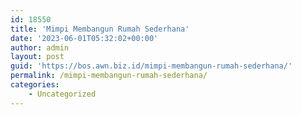 ```yaml
---
id: 18550
title: 'Mimpi Membangun Rumah Sederhana'
date: '2023-06-01T05:32:02+00:00'
author: admin
layout: post
guid: 'https://bos.awn.biz.id/mimpi-membangun-rumah-sederhana/'
permalink: /mimpi-membangun-rumah-sederhana/
categories:
    - Uncategorized
---
```


